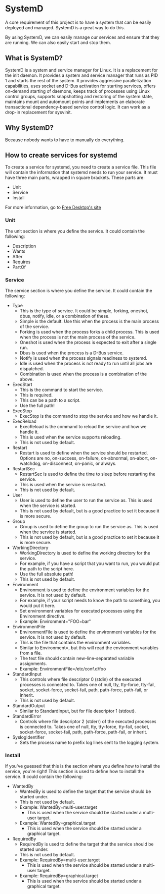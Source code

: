 # SystemD

A core requirement of this project is to have a system that can be easily deployed and managed. SystemD is a great way to do this.

By using SystemD, we can easily manage our services and ensure that they are running. We can also easily start and stop them.

## What is SystemD?

SystemD is a system and service manager for Linux. It is a replacement for the init daemon. It provides a system and service manager that runs as PID 1 and starts the rest of the system. It provides aggressive parallelization capabilities, uses socket and D-Bus activation for starting services, offers on-demand starting of daemons, keeps track of processes using Linux control groups, supports snapshotting and restoring of the system state, maintains mount and automount points and implements an elaborate transactional dependency-based service control logic. It can work as a drop-in replacement for sysvinit.

## Why SystemD?

Because nobody wants to have to manually do everything.

## How to create services for systemd

To create a service for systemd, you need to create a service file. This file will contain the information that systemd needs to run your service. It must have three main parts, wrapped in square brackets. These parts are:
- Unit
- Service
- Install

For more information, go to [Free Desktop's site](https://www.freedesktop.org/software/systemd/man/latest/systemd.exec.html)

### Unit

The unit section is where you define the service. It could contain the following:
- Description
- Wants
- After
- Requires
- PartOf

### Service

The service section is where you define the service. It could contain the following:
- Type
  - This is the type of service. It could be simple, forking, oneshot, dbus, notify, idle, or a combination of these.
  - Simple is the default. Use this when the process is the main process of the service.
  - Forking is used when the process forks a child process. This is used when the process is not the main process of the service.
  - Oneshot is used when the process is expected to exit after a single run.
  - Dbus is used when the process is a D-Bus service.
  - Notify is used when the process signals readiness to systemd.
  - Idle is used when the process is not ready to run until all jobs are dispatched.
  - Combination is used when the process is a combination of the above.
- ExecStart
  - This is the command to start the service.
  - This is required.
  - This can be a path to a script.
  - Use the full path!
- ExecStop
  - ExecStop is the command to stop the service and how we handle it.
- ExecReload
  - ExecReload is the command to reload the service and how we handle it.
  - This is used when the service supports reloading.
  - This is not used by default.
- Restart
  - Restart is used to define when the service should be restarted. Options are no, on-success, on-failure, on-abnormal, on-abort, on-watchdog, on-disconnect, on-panic, or always.
- RestartSec
  - RestartSec is used to define the time to sleep before restarting the service.
  - This is used when the service is restarted.
  - This is not used by default.
- User
  - User is used to define the user to run the service as. This is used when the service is started.
  - This is not used by default, but is a good practice to set it because it is more secure.
- Group
  - Group is used to define the group to run the service as. This is used when the service is started.
  - This is not used by default, but is a good practice to set it because it is more secure.
- WorkingDirectory
  - WorkingDirectory is used to define the working directory for the service.
  - For example, if you have a script that you want to run, you would put the path to the script here.
  - Use the full absolute path!
  - This is not used by default.
- Environment
  - Environment is used to define the environment variables for the service. It is not used by default.
  - For example, if your script needs to know the path to something, you would put it here.
  - Set environment variables for executed processes using the Environment directive.
  - Example: Environment="FOO=bar"
- EnvironmentFile
  - EnvironmentFile is used to define the environment variables for the service. It is not used by default.
  - This is the file that contains the environment variables.
  - Similar to Environment=, but this will read the environment variables from a file.
  - The text file should contain new-line-separated variable assignments.
  - Example: EnvironmentFile=/etc/conf.d/foo
- StandardInput
  - This controls where file descriptor 0 (stdin) of the executed processes is connected to. Takes one of null, tty, tty-force, tty-fail, socket, socket-force, socket-fail, path, path-force, path-fail, or inherit.
  - This is not used by default.
- StandardOutput
  - Similar to StandardInput, but for file descriptor 1 (stdout).
- StandardError
  - Controls where file descriptor 2 (stderr) of the executed processes is connected to. Takes one of null, tty, tty-force, tty-fail, socket, socket-force, socket-fail, path, path-force, path-fail, or inherit.
- SyslogIdentifier
  - Sets the process name to prefix log lines sent to the logging system.

### Install

If you've guessed that this is the section where you define how to install the service, you're right! This section is used to define how to install the service. It could contain the following:

- WantedBy
  - WantedBy is used to define the target that the service should be started under.
  - This is not used by default.
  - Example: WantedBy=multi-user.target
    - This is used when the service should be started under a multi-user target.
  - Example: WantedBy=graphical.target 
    - This is used when the service should be started under a graphical target.
- RequiredBy
    - RequiredBy is used to define the target that the service should be started under.
    - This is not used by default.
    - Example: RequiredBy=multi-user.target
        - This is used when the service should be started under a multi-user target.
    - Example: RequiredBy=graphical.target 
        - This is used when the service should be started under a graphical target.
